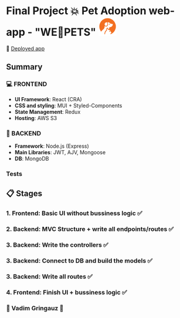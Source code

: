 # Final Project :collision: Pet Adoption web-app - "WE🧡PETS" <img src='./logo.png' width=50px />
 :mega: [Deployed app](https://wepets.onrender.com)
## Summary
### :computer: FRONTEND
 * **UI Framework**: React (CRA)
 * **CSS and styling**: MUI + Styled-Components
 * **State Management**: Redux
 * **Hosting**: AWS S3
### :file_folder: BACKEND
* **Framework**: Node.js (Express)
* **Main Libraries**: JWT, AJV, Mongoose
* **DB**: MongoDB
### Tests

## :clipboard: Stages
### 1. **Frontend**: Basic UI without bussiness logic :white_check_mark:
### 2. **Backend**: MVC Structure + write all endpoints/routes :white_check_mark:
### 3. **Backend**: Write the controllers :white_check_mark:
### 3. **Backend**: Connect to DB and build the models :white_check_mark:
### 3. **Backend**: Write all routes :white_check_mark:
### 4. **Frontend**: Finish UI + bussiness logic :white_check_mark:



### :basketball: Vadim Gringauz :basketball:
